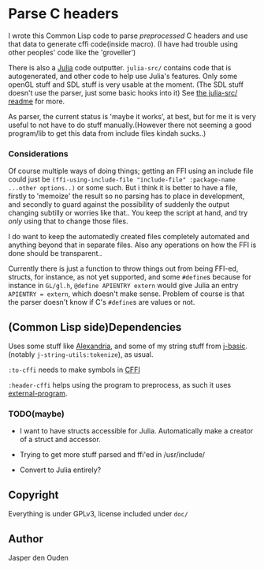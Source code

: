 
# Parse C headers

I wrote this Common Lisp code to parse *preprocessed* C headers and
use that data to generate cffi code(inside macro). (I have had trouble 
using other peoples' code like the 'groveller') 

There is also a [Julia](http://julialang.org/) code outputter. 
`julia-src/` contains code that is autogenerated, and other code to help
use Julia's features. Only some openGL stuff and SDL stuff is very usable at 
the moment. (The SDL stuff doesn't use the parser, just some basic hooks into
it) See [the julia-src/ readme](https://github.com/o-jasper/parse-c-header/blob/master/julia-src/readme.markdown) for more.

As parser, the current status is 'maybe it works', at best, but for me it is
very useful to not have to do stuff manually.(However there not seeming a good
program/lib to get this data from include files kindah sucks..)

### Considerations
Of course multiple ways of doing things; getting an FFI using an include file
could just be
`(ffi-using-include-file "include-file" :package-name ...other options..)`
or some such. But i think it is better to have a file, firstly to 'memoize'
the result so no parsing has to place in development, and secondly to guard
against the possibility of suddenly the output changing subtilly or worries
like that.. You keep the script at hand, and try *only* using that to change
those files.

I do want to keep the automatedly created files completely automated and 
anything beyond that in separate files. Also any operations on how the FFI is
done should be transparent..

Currently there is just a function to throw things out from being FFI-ed, 
structs, for instance, as not yet supported, and some `#define`s because for 
instance in `GL/gl.h`, `@define APIENTRY extern` would give Julia an entry
`APIENTRY = extern`, which doesn't make sense. Problem of course is that the
parser doesn't know if C's `#define`s are values or not.

## (Common Lisp side)Dependencies

Uses some stuff like [Alexandria](http://common-lisp.net/project/alexandria/),
and some of my string stuff from 
[j-basic](https://github.com/o-jasper/j-basic). 
(notably `j-string-utils:tokenize`), as usual.

`:to-cffi` needs to make symbols in 
[CFFI](http://common-lisp.net/project/cffi/)

`:header-cffi` helps using the program to preprocess, as such it uses
[external-program](http://common-lisp.net/project/external-program/).

### TODO(maybe)

* I want to have structs accessible for Julia. Automatically make a creator
  of a struct and accessor.

* Trying to get more stuff parsed and ffi'ed in /usr/include/

* Convert to Julia entirely?

## Copyright
Everything is under GPLv3, license included under `doc/`

## Author

Jasper den Ouden
